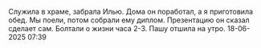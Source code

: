 Служила в храме, забрала Илью. Дома он поработал, а я приготовила обед. Мы поели, потом собрали ему диплом. Презентацию он сказал сделает сам. Болтали о жизни часа 2-3. Пашу отшила на утро. 18-06-2025 07:39